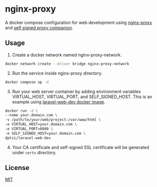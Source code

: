 # nginx-proxy
A docker compose configuration for web development using [nginx-proxy](https://github.com/nginx-proxy/nginx-proxy) and [self signed proxy companion](https://github.com/sebastienheyd/docker-self-signed-proxy-companion).

## Usage

1. Create a docker network named nginx-proxy-network.

```bash
docker network create --driver bridge nginx-proxy-network
```

2. Run the service inside nginx-proxy directory.

```bash
docker compose up -d
```
3. Run your web server container by adding environment variables VIRTUAL_HOST, VIRTUAL_PORT, and SELF_SIGNED_HOST. This is an example using [laravel-web-dev docker image](https://hub.docker.com/r/dptsi/laravel-web-dev).

```bash
docker run -d \
--name your.domain.com \
-v /path/to/your/web/project:/var/www/html \
-e VIRTUAL_HOST=your.domain.com \
-e VIRTUAL_PORT=8080 \
-e SELF_SIGNED_HOST=your.domain.com \
dptsi/laravel-web-dev
```
4. Your CA certificate and self-signed SSL certificate will be generated under ```certs``` directory.

## License
[MIT](https://choosealicense.com/licenses/mit/)

